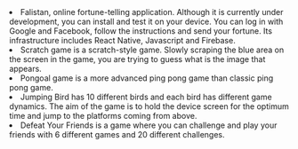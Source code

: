 <li>Falistan, online fortune-telling application. Although it is currently under development, you can install and test it on your device. You can log in with Google and Facebook, follow the instructions and send your fortune. Its infrastructure includes React Native, Javascript and Firebase.

<li>Scratch game is a scratch-style game. Slowly scraping the blue area on the screen in the game, you are trying to guess what is the image that appears.

<li>Pongoal game is a more advanced ping pong game than classic ping pong game.

<li>Jumping Bird has 10 different birds and each bird has different game dynamics. The aim of the game is to hold the device screen for the optimum time and jump to the platforms coming from above.

<li>Defeat Your Friends is a game where you can challenge and play your friends with 6 different games and 20 different challenges.
